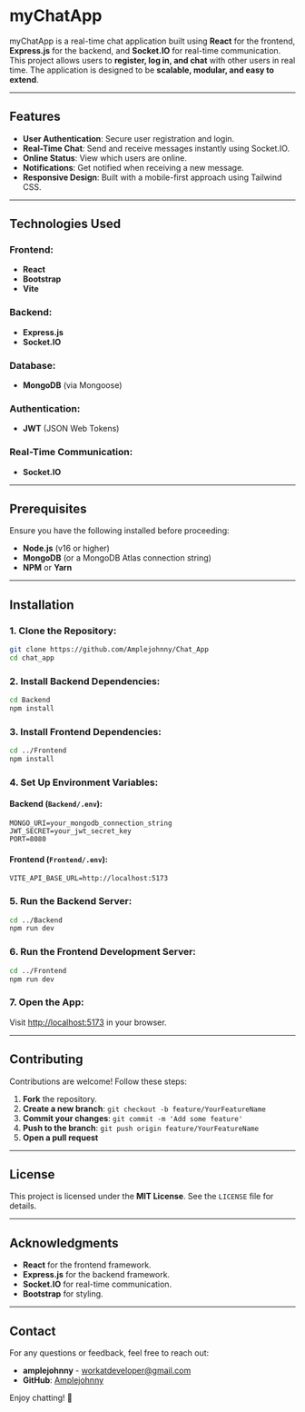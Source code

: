 # myChatApp

myChatApp is a real-time chat application built using **React** for the frontend, **Express.js** for the backend, and **Socket.IO** for real-time communication. This project allows users to **register, log in, and chat** with other users in real time. The application is designed to be **scalable, modular, and easy to extend**.

---

## Features
- **User Authentication**: Secure user registration and login.
- **Real-Time Chat**: Send and receive messages instantly using Socket.IO.
- **Online Status**: View which users are online.
- **Notifications**: Get notified when receiving a new message.
- **Responsive Design**: Built with a mobile-first approach using Tailwind CSS.

---

## Technologies Used
### Frontend:
- **React**
- **Bootstrap**
- **Vite**

### Backend:
- **Express.js**
- **Socket.IO**

### Database:
- **MongoDB** (via Mongoose)

### Authentication:
- **JWT** (JSON Web Tokens)

### Real-Time Communication:
- **Socket.IO**

---

## Prerequisites
Ensure you have the following installed before proceeding:
- **Node.js** (v16 or higher)
- **MongoDB** (or a MongoDB Atlas connection string)
- **NPM** or **Yarn**

---

## Installation

### 1. Clone the Repository:
```bash
git clone https://github.com/Amplejohnny/Chat_App
cd chat_app
```

### 2. Install Backend Dependencies:
```bash
cd Backend
npm install
```

### 3. Install Frontend Dependencies:
```bash
cd ../Frontend
npm install
```

### 4. Set Up Environment Variables:
#### Backend (`Backend/.env`):
```env
MONGO_URI=your_mongodb_connection_string
JWT_SECRET=your_jwt_secret_key
PORT=8080
```

#### Frontend (`Frontend/.env`):
```env
VITE_API_BASE_URL=http://localhost:5173
```

### 5. Run the Backend Server:
```bash
cd ../Backend
npm run dev
```

### 6. Run the Frontend Development Server:
```bash
cd ../Frontend
npm run dev
```

### 7. Open the App:
Visit [http://localhost:5173](http://localhost:5173) in your browser.

---

## Contributing
Contributions are welcome! Follow these steps:
1. **Fork** the repository.
2. **Create a new branch**: `git checkout -b feature/YourFeatureName`
3. **Commit your changes**: `git commit -m 'Add some feature'`
4. **Push to the branch**: `git push origin feature/YourFeatureName`
5. **Open a pull request**

---

## License
This project is licensed under the **MIT License**. See the `LICENSE` file for details.

---

## Acknowledgments
- **React** for the frontend framework.
- **Express.js** for the backend framework.
- **Socket.IO** for real-time communication.
- **Bootstrap** for styling.

---

## Contact
For any questions or feedback, feel free to reach out:

- **amplejohnny** - workatdeveloper@gmail.com
- **GitHub**: [Amplejohnny](https://github.com/Amplejohnny)

Enjoy chatting! 🚀


